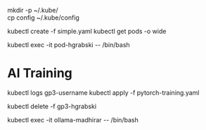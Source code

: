 
mkdir -p ~/.kube/  
cp config ~/.kube/config 




kubectl create -f simple.yaml
kubectl get pods -o wide

kubectl exec -it pod-hgrabski -- /bin/bash


# AI Training

kubectl logs gp3-username
kubectl apply -f pytorch-training.yaml

kubectl delete -f gp3-hgrabski

kubectl exec -it ollama-madhirar -- /bin/bash

